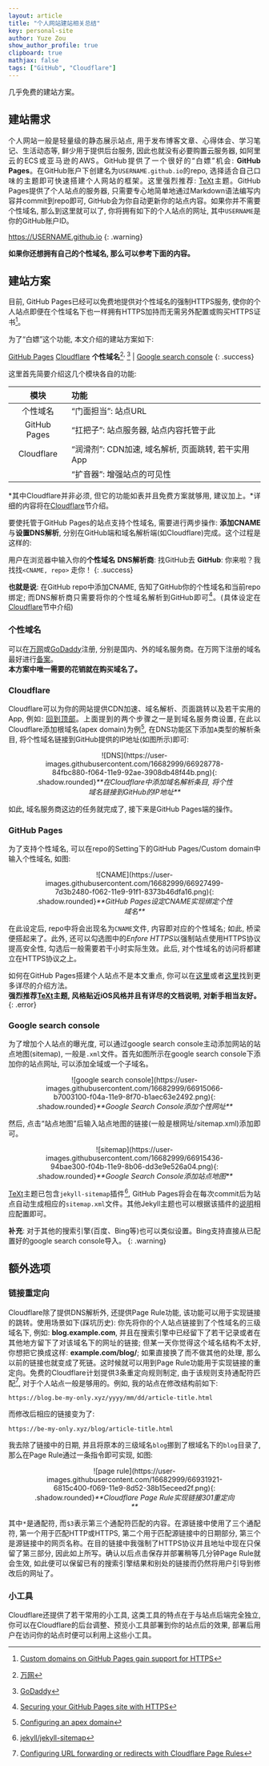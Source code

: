 ```yaml
---
layout: article
title: "个人网站建站相关总结"
key: personal-site
author: Yuze Zou
show_author_profile: true
clipboard: true
mathjax: false
tags: ["GitHub", "Cloudflare"]
---
```


几乎免费的建站方案。

<!--more-->

<div style="margin: 0 auto;" align="justify" markdown="1">

## 建站需求

个人网站一般是轻量级的静态展示站点, 用于发布博客文章、心得体会、学习笔记、生活动态等, 鲜少用于提供后台服务, 因此也就没有必要购置云服务器, 如阿里云的ECS或亚马逊的AWS。GitHub提供了一个很好的“白嫖”机会: **GitHub Pages**。在GitHub账户下创建名为`USERNAME.github.io`的repo, 选择适合自己口味的主题即可快速搭建个人网站的框架。这里强烈推荐: [TeXt](https://github.com/kitian616/jekyll-TeXt-theme)主题。GitHub Pages提供了个人站点的服务器, 只需要专心地简单地通过Markdown语法编写内容并commit到repo即可, GitHub会为你自动更新你的站点内容。如果你并不需要个性域名, 那么到这里就可以了, 你将拥有如下的个人站点的网址, 其中`USERNAME`是你的GitHub账户ID。  

https://USERNAME.github.io
{: .warning}

**如果你还想拥有自己的个性域名, 那么可以参考下面的内容。**

## 建站方案

目前, GitHub Pages已经可以免费地提供对个性域名的强制HTTPS服务, 使你的个人站点即便在个性域名下也一样拥有HTTPS加持而无需另外配置或购买HTTPS证书[^3]。

为了“白嫖”这个功能, 本文介绍的建站方案如下:

[GitHub Pages](https://pages.github.com/) <i class="fas fa-plus"></i> [Cloudflare](https://www.cloudflare.com/) <i class="fas fa-plus"></i> **个性域名**[^1]<sup>, </sup>[^2] \| [Google search console](https://search.google.com/search-console/about) <i class="fab fa-google"></i>
{: .success}

这里首先简要介绍这几个模块各自的功能: 

| 模块 | 功能 |
|:---: |:--- |
| 个性域名 | “门面担当”: 站点URL |
| GitHub Pages | “扛把子”: 站点服务器, 站点内容托管于此 |
| Cloudflare | “润滑剂”: CDN加速, 域名解析, 页面跳转, 若干实用App |
| <i class="fab fa-google"></i> | “扩音器”: 增强站点的可见性 |

*其中Cloudflare并非必须, 但它的功能如表并且免费方案就够用, 建议加上。*详细的内容将在[Cloudflare](#cloudflare)节介绍。

要使托管于GitHub Pages的站点支持个性域名, 需要进行两步操作: **添加CNAME**与**设置DNS解析**, 分别在GitHub端和域名解析端(如Cloudflare)完成。这个过程是这样的:  

用户在浏览器中输入你的**个性域名** <i class="fas fa-long-arrow-alt-right"></i> **DNS解析商**: 找GitHub去 <i class="fas fa-long-arrow-alt-right"></i> **GitHub**: 你来啦？我找找`<CNAME, repo>` <i class="fas fa-long-arrow-alt-right"></i> 走你！
{: .success}

**也就是说**: 在GitHub repo中添加CNAME, 告知了GitHub你的个性域名和当前repo绑定; 而DNS解析商只需要将你的个性域名解析到GitHub即可[^5]。(具体设定在[Cloudflare](#cloudflare)节中介绍)

### 个性域名

可以在[万网](https://wanwang.aliyun.com/)或[GoDaddy](https://godaddy.com)注册, 分别是国内、外的域名服务商。在万网下注册的域名最好进行[备案](https://beian.aliyun.com/)。  
**本方案中唯一需要的花销就在购买域名了。**

### Cloudflare

Cloudflare可以为你的网站提供CDN加速、域名解析、页面跳转以及若干实用的App, 例如: [回到顶部](https://dash.cloudflare.com/apps/back-to-top-button)。上面提到的两个步骤之一是到域名服务商设置, 在此以Cloudflare添加根域名(apex domain)为例[^6], 在DNS功能区下添加`A`类型的解析条目, 将个性域名链接到GitHub提供的IP地址(如图所示)即可:  

<div style="margin: 0 auto; width: 80%" align="center" markdown="1">
![DNS](https://user-images.githubusercontent.com/16682999/66928778-84fbc880-f064-11e9-92ae-3908db48f44b.png){: .shadow.rounded}<em>**在Cloudflare中添加域名解析条目, 将个性域名链接到GitHub的IP地址**</em>
</div>

如此, 域名服务商这边的任务就完成了, 接下来是GitHub Pages端的操作。

### GitHub Pages

为了支持个性域名, 可以在repo的Setting下的GitHub Pages/Custom domain中输入个性域名, 如图:  

<div style="margin: 0 auto; width: 80%" align="center" markdown="1">
![CNAME](https://user-images.githubusercontent.com/16682999/66927499-7d3b2480-f062-11e9-91f1-8373b46dfa16.png){: .shadow.rounded}<em>**GitHub Pages设定CNAME实现绑定个性域名**</em>
</div>

在此设定后, repo中将会出现名为`CNAME`文件, 内容即对应的个性域名; 如此, 桥梁便搭起来了。此外, 还可以勾选图中的*Enfore HTTPS*以强制站点使用HTTPS协议提高安全性, 勾选后一般需要若干小时实际生效。此后, 对个性域名的访问将都建立在HTTPS协议之上。

如何在GitHub Pages搭建个人站点不是本文重点, 你可以在[这里](https://pages.github.com/)或者[这里](https://guides.github.com/features/pages/)找到更多详尽的介绍方法。  
**强烈推荐[TeXt](https://github.com/kitian616/jekyll-TeXt-theme)主题, 风格贴近iOS风格并且有详尽的文档说明, 对新手相当友好。**
{: .error}

### Google search console

为了增加个人站点的曝光度, 可以通过google search console主动添加网站的站点地图(sitemap), 一般是`.xml`文件。首先如图所示在google search console下添加你的站点网址, 可以添加全域或一个子域名。

<div style="margin: 0 auto; width: 80%" align="center" markdown="1">
![google search console](https://user-images.githubusercontent.com/16682999/66915066-b7003100-f04a-11e9-8f70-b1aec63e2492.png){: .shadow.rounded}<em>**Google Search Console添加个性网址**</em>
</div>

然后, 点击“站点地图”后输入站点地图的链接(一般是根网址/sitemap.xml)添加即可。

<div style="margin: 0 auto; width: 80%" align="center" markdown="1">
![sitemap](https://user-images.githubusercontent.com/16682999/66915436-94bae300-f04b-11e9-8b06-dd3e9e526a04.png){: .shadow.rounded}<em>**Google Search Console添加站点地图**</em>
</div>

[TeXt](https://github.com/kitian616/jekyll-TeXt-theme)主题已包含`jekyll-sitemap`插件[^4], GitHub Pages将会在每次commit后为站点自动生成相应的`sitemap.xml`文件。其他Jekyll主题也可以根据该插件的[说明](https://github.com/jekyll/jekyll-sitemap#usage)相应配置即可。

**补充**: 对于其他的搜索引擎(百度、Bing等)也可以类似设置。Bing支持直接从已配置好的google search console导入。
{: .warning}

## 额外选项

### 链接重定向

Cloudflare除了提供DNS解析外, 还提供Page Rule功能, 该功能可以用于实现链接的跳转。使用场景如下(踩坑历史): 你先将你的个人站点链接到了个性域名的三级域名下, 例如: **blog.example.com**, 并且在搜索引擎中已经留下了若干记录或者在其他地方留下了对该域名下的网址的链接; 但某一天你觉得这个域名结构不太好, 你想把它换成这样: **example.com/blog/**; 如果直接换了而不做其他的处理, 那么以前的链接也就变成了死链。这时候就可以用到Page Rule功能用于实现链接的重定向。免费的Cloudflare计划提供3条重定向规则制定, 由于该规则支持通配符匹配[^7], 对于个人站点一般是够用的。例如, 我的站点在修改结构前如下:

```
https://blog.be-my-only.xyz/yyyy/mm/dd/article-title.html
```
而修改后相应的链接变为了:  
```
https://be-my-only.xyz/blog/article-title.html
```
我去除了链接中的日期, 并且将原本的三级域名`blog`挪到了根域名下的`blog`目录了, 那么在Page Rule通过一条指令即可实现, 如图:  

<div style="margin: 0 auto; width: 80%" align="center" markdown="1">
![page rule](https://user-images.githubusercontent.com/16682999/66931921-6815c400-f069-11e9-8d52-38b15eceed2f.png){: .shadow.rounded}<em>**Cloudflare Page Rule实现链接301重定向**</em>
</div>

其中`*`是通配符, 而`$3`表示第三个通配符匹配的内容。在源链接中使用了三个通配符, 第一个用于匹配HTTP或HTTPS, 第二个用于匹配源链接中的日期部分, 第三个是源链接中的网页名称。在目的链接中我强制了HTTPS协议并且地址中现在只保留了第三部分, 因此如上所写。确认以后点击保存并部署稍等几分钟Page Rule就会生效, 如此便可以保留已有的搜索引擎结果和别处的链接而仍然将用户引导到修改后的网址了。

### 小工具

Cloudflare还提供了若干常用的小工具, 这类工具的特点在于与站点后端完全独立, 你可以在Cloudflare的后台调整、预览小工具部署到你的站点后的效果, 部署后用户在访问你的站点时便可以利用上这些小工具。

[^1]: [万网](https://wanwang.aliyun.com/)
[^2]: [GoDaddy](https://godaddy.com)
[^3]: [Custom domains on GitHub Pages gain support for HTTPS](https://github.blog/2018-05-01-github-pages-custom-domains-https/)
[^4]: [jekyll/jekyll-sitemap](https://github.com/jekyll/jekyll-sitemap)
[^5]: [Securing your GitHub Pages site with HTTPS](https://help.github.com/en/articles/securing-your-github-pages-site-with-https)
[^6]: [Configuring an apex domain](https://help.github.com/en/articles/managing-a-custom-domain-for-your-github-pages-site#configuring-an-apex-domain)
[^7]: [Configuring URL forwarding or redirects with Cloudflare Page Rules](https://support.cloudflare.com/hc/en-us/articles/200172286-Configuring-URL-forwarding-or-redirects-with-Cloudflare-Page-Rules)

</div>